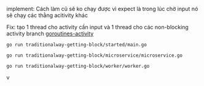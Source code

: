 implement: Cách làm cũ sẽ ko chạy được vì expect là trong lúc chờ input nó sẽ chạy các thằng acitivity khác

Fix: tạo 1 thread cho activity cần input và 1 thread cho các non-blocking activity branch [goroutines-activity](https://github.com/kingstonduy/demo-temporal/tree/goroutines-activities)


```
go run traditionalway-getting-block/started/main.go
```

```
go run traditionalway-getting-block/microservice/microservice.go 
```


```
go run traditionalway-getting-block/worker/worker.go 
```
v